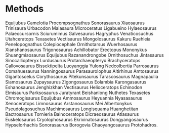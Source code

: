 # Methods

Equijubus Camelotia Procompsognathus Sonorasaurus Xiaosaurus Trinisaura Urbacodon Maiasaura Microceratus Ligabueino Hylaeosaurus Palaeocursornis Sciurumimus Galvesaurus Hagryphus Venaticosuchus Utahceratops Texasetes Vectisaurus Mongolosaurus Kakuru Ruehleia Penelopognathus Colepiocephale Ornithotarsus Wuerhosaurus Xianshanosaurus Trigonosaurus Achillobator Erectopus Mononykus Shuangmiaosaurus Equijubus Razanandrongobe Ornithosuchus Jintasaurus Sinocalliopteryx Lurdusaurus Protarchaeopteryx Brachyceratops Callovosaurus Bissektipelta Luoyanggia Yulong Nedcolbertia Parrosaurus Comahuesaurus Nanningosaurus Parasaurolophus Altirhinus Amtosaurus Gigantoscelus Corythosaurus Pitekunsaurus Tarascosaurus Magnapaulia Siamosaurus Zupaysaurus Zigongosaurus Eolambia Karongasaurus Eshanosaurus Jenghizkhan Vectisaurus Helioceratops Echinodon Elmisaurus Parksosaurus Juratyrant Beishanlong Nuthetes Texasetes Chromogisaurus Equijubus Ammosaurus Heyuannia Nyasasaurus Xenoceratops Limnosaurus Arstanosaurus Mei Albertonykus Pseudolagosuchus Machimosaurus Longisquama Huanghetitan Bactrosaurus Tornieria Bainoceratops Dicraeosaurus Atlasaurus Euskelosaurus Cryolophosaurus Ekrixinatosaurus Dongyangosaurus Hypselorhachis Sonorasaurus Borogovia Chaoyangosaurus Protohadros. 